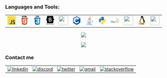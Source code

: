 <h3 align="left">Languages and Tools:</h3>
<table align="center">
  <tr>
    <td>
        <img src="https://raw.githubusercontent.com/devicons/devicon/master/icons/javascript/javascript-original.svg" height="30" width="30">
    </td>
    <td>
        <img src="https://raw.githubusercontent.com/devicons/devicon/master/icons/html5/html5-original-wordmark.svg" height="30" width="30">
    </td>
    <td>
        <img src="https://raw.githubusercontent.com/devicons/devicon/master/icons/css3/css3-original-wordmark.svg" height="30" width="30">
    </td>
    <td>
        <img src="https://raw.githubusercontent.com/devicons/devicon/master/icons/bootstrap/bootstrap-plain-wordmark.svg" height="30" width="30">
    </td>
    <td>
        <img src="https://user-images.githubusercontent.com/74218805/219943906-b4358d18-6a40-4aa1-9961-511fb9f63f39.png" height="30" width="30">
    </td>
    <td>
        <img src="https://raw.githubusercontent.com/devicons/devicon/master/icons/c/c-original.svg" height="30" width="30">
    </td>
    <td>
        <img src="https://raw.githubusercontent.com/devicons/devicon/master/icons/java/java-original.svg" height="30" width="30">
    </td>
    <td>
        <img src="https://raw.githubusercontent.com/devicons/devicon/master/icons/python/python-original.svg" height="30" width="30">
    </td>
    <td>
        <img src="https://raw.githubusercontent.com/devicons/devicon/master/icons/mysql/mysql-original-wordmark.svg" height="30" width="30">
    </td>
    <td>
        <img src="https://www.vectorlogo.zone/logos/sqlite/sqlite-icon.svg" height="30" width="30">
    </td>
    <td>
        <img src="https://raw.githubusercontent.com/devicons/devicon/master/icons/linux/linux-original.svg" height="30" width="30">
    </td>
    <td>
        <img src="https://www.vectorlogo.zone/logos/git-scm/git-scm-icon.svg" height="30" width="30">
    </td>
  </tr>
</table>
<div align="center">
  <p><img align="center" src="https://github-readme-activity-graph.cyclic.app/graph?username=bilal-belli&theme=vue"/></p> 
  <p><img align="center" src="https://github-readme-streak-stats.herokuapp.com/?user=bilal-belli&"/></p>
<!--   <p><img align="center" src="https://github-readme-stats.vercel.app/api?username=bilal-belli&show_icons=true&theme=vue"/></p> -->
<!--   <p><img align="center" src="https://github-readme-stats.vercel.app/api/top-langs/?username=bilal-belli&hide_progress=true)](https://github.com/bilal-belli/github-readme-stats"/></p> -->
  
</div>
<h3 align="left">Contact me</h3>
<table align="center">
  <tr>
    <td>
            <a href="https://www.linkedin.com/in/belli-bilal/" >
            <img src="https://user-images.githubusercontent.com/74218805/219942623-a1e2387a-846e-4ee5-b25d-1005b934e0a4.png" alt="linkedin" height="30" width="30">
            </a>
    </td>
    <td>
            <a href="https://discord.gg/Bi_lal#6555" ><img src="https://user-images.githubusercontent.com/74218805/219942643-7b88b034-b293-4148-92b3-94940e0c58fb.png" alt="discord" height="30" width="30">
            </a>
    </td>
    <td>
          <a href="https://twitter.com/bilal1belli" >
             <img src="https://user-images.githubusercontent.com/74218805/219942421-0f5ca341-bf60-4d61-a450-1beb3d96d163.png" alt="twitter" height="30" width="30">
          </a>
    </td>
    <td>
            <a href="jb_belli@esi.dz" ><img src="https://user-images.githubusercontent.com/74218805/219942942-778dd537-04d9-4bac-9a84-1a3c3d534948.png" alt="gmail" height="30" width="30">
            </a>
    </td>
    <td>
            <a href="https://stackoverflow.com/users/13244079/bilal-belli" ><img src="https://user-images.githubusercontent.com/74218805/219943025-0812d56a-9e8d-4d45-96bc-34d17b6504b1.png" alt="stackoverflow" height="30" width="30">
            </a>
    </td>
  </tr>
</table>
